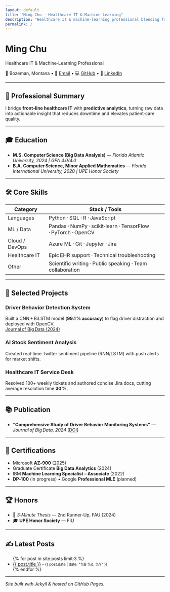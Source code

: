 ```yaml
---
layout: default
title: "Ming Chu — Healthcare IT & Machine Learning"
description: "Healthcare IT & machine‑learning professional blending frontline support with data‑driven innovation to improve patient care."
permalink: /
---
```


# **Ming Chu**  
Healthcare IT & Machine‑Learning Professional

📍 Bozeman, Montana • 📧 [Email](mailto:mingcomputerscience@gmail.com) • 💻 [GitHub](https://github.com/mingislight) • 🔗 [LinkedIn](https://www.linkedin.com/in/mingislight)

---

## 🧠 Professional Summary

I bridge **front‑line healthcare IT** with **predictive analytics**, turning raw data into actionable insight that reduces downtime and elevates patient‑care quality.

---

## 🎓 Education

- **M.S. Computer Science (Big Data Analysis)** — *Florida Atlantic University, 2024 | GPA 4.0/4.0*
- **B.A. Computer Science, Minor Applied Mathematics** — *Florida International University, 2020 | UPE Honor Society*

---

## 🛠️ Core Skills

| **Category** | **Stack / Tools** |
|--------------|------------------|
| Languages | Python · SQL · R · JavaScript |
| ML / Data | Pandas · NumPy · scikit‑learn · TensorFlow · PyTorch · OpenCV |
| Cloud / DevOps | Azure ML · Git · Jupyter · Jira |
| Healthcare IT | Epic EHR support · Technical troubleshooting |
| Other | Scientific writing · Public speaking · Team collaboration |

---

## 💼 Selected Projects

### Driver Behavior Detection System
Built a CNN + BiLSTM model (**99.1 % accuracy**) to flag driver distraction and deployed with OpenCV.  
[Journal of Big Data (2024)](https://doi.org/10.1186/s40537-024-00890-0)

### AI Stock Sentiment Analysis
Created real‑time Twitter sentiment pipeline (RNN/LSTM) with push alerts for market shifts.

### Healthcare IT Service Desk
Resolved 100+ weekly tickets and authored concise Jira docs, cutting average resolution time **30 %**.

---

## 📚 Publication

- **“Comprehensive Study of Driver Behavior Monitoring Systems”** — *Journal of Big Data, 2024* [[DOI](https://doi.org/10.1186/s40537-024-00890-0)]

---

## 🧾 Certifications

- Microsoft **AZ‑900** (2025)
- Graduate Certificate **Big Data Analytics** (2024)
- IBM **Machine Learning Specialist – Associate** (2022)
- **DP‑100** (in progress) • Google **Professional MLE** (planned)

---

## 🏆 Honors

- 🥉 *3‑Minute Thesis* — 2nd Runner‑Up, FAU (2024)
- 🎓 **UPE Honor Society** — FIU

---

## ✍️ Latest Posts

<ul>
  {% for post in site.posts limit:3 %}
    <li><a href="{{ post.url }}">{{ post.title }}</a> <small>– {{ post.date | date: "%B %d, %Y" }}</small></li>
  {% endfor %}
</ul>

---

*Site built with Jekyll & hosted on GitHub Pages.*

